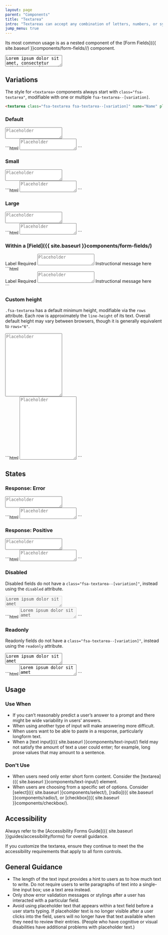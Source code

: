 ```yaml
---
layout: page
parent: "Components"
title: "Textarea"
intro: "Textareas can accept any combination of letters, numbers, or symbols - typically longform user entry across multiple lines."
jump_menu: true
---
```


Its most common usage is as a nested component of the [Form Fields]({{ site.baseurl }}components/form-fields//) component.

<div class="ds-preview">
  <textarea class="fsa-textarea" name="Name" placeholder="Placeholder">Lorem ipsum dolor sit amet, consectetur adipisicing elit, sed do eiusmod tempor incididunt ut labore et dolore magna aliqua. Ut enim ad minim veniam, quis nostrud exercitation ullamco laboris nisi ut aliquip ex ea commodo consequat. Duis aute irure dolor in reprehenderit in voluptate velit esse cillum dolore eu fugiat nulla pariatur. Excepteur sint occaecat cupidatat non proident, sunt in culpa qui officia deserunt mollit anim id est laborum.</textarea>
</div>

## Variations

The style for `<textarea>` components always start with `class="fsa-textarea"`, modifiable with one or multiple `fsa-textarea--[variation]`.

```html
<textarea class="fsa-textarea fsa-textarea--[variation]" name="Name" placeholder="Placeholder"></textarea>
```

### Default

<div class="ds-preview">
  <textarea class="fsa-textarea" name="1324hgxi" placeholder="Placeholder"></textarea>
</div>
```html
<textarea class="fsa-textarea" name="1324hgxi" placeholder="Placeholder"></textarea>
```

### Small

<div class="ds-preview">
  <textarea class="fsa-textarea fsa-textarea--small" name="hj8h23gxi" placeholder="Placeholder"></textarea>
</div>
```html
<textarea class="fsa-textarea fsa-textarea--small" name="hj8h23gxi" placeholder="Placeholder"></textarea>
```

### Large

<div class="ds-preview">
  <textarea class="fsa-textarea fsa-textarea--large" name="hj8h2hjkjxi" placeholder="Placeholder"></textarea>
</div>
```html
<textarea class="fsa-textarea fsa-textarea--large" name="hj8h2hjkjxi" placeholder="Placeholder"></textarea>
```

### Within a [Field]({{ site.baseurl }}components/form-fields/)

<div class="ds-preview">
  <div class="fsa-field">
    <label class="fsa-field__label" for="UNIQUE-ID-88s8SUGg">Label <span class="fsa-field__label-desc">Required</span></label>
    <textarea class="fsa-textarea fsa-field__item" placeholder="Placeholder" id="UNIQUE-ID-88s8SUGg" aria-describedby="lorem-88s8SUGg-help-4" aria-required="true" name="UNIQUE-ID-88s8SUGg"></textarea>
    <span class="fsa-field__help" id="lorem-88s8SUGg-help-4">Instructional message here</span>
  </div>
</div>
```html
<div class="fsa-field">
  <label class="fsa-field__label" for="UNIQUE-ID-88s8SUGg">Label <span class="fsa-field__label-desc">Required</span></label>
  <textarea class="fsa-textarea fsa-field__item" placeholder="Placeholder" id="UNIQUE-ID-88s8SUGg" aria-describedby="lorem-88s8SUGg-help-4" aria-required="true" name="UNIQUE-ID-88s8SUGg"></textarea>
  <span class="fsa-field__help" id="lorem-88s8SUGg-help-4">Instructional message here</span>
</div>
```

### Custom height

`.fsa-textarea` has a default minimum height, modifiable via the `rows` attribute. Each row is approximately the `line-height` of its text. Overall default height may vary between browsers, though it is generally equivalent to `rows="6"`.

<div class="ds-preview">
  <textarea class="fsa-textarea" name="Name" placeholder="Placeholder" rows="13"></textarea>
</div>
```html
<textarea class="fsa-textarea" name="Name" placeholder="Placeholder" rows="13"></textarea>
```

## States

### Response: Error

<div class="ds-preview">
  <textarea class="fsa-textarea fsa-textarea--error" name="hloremjkjxi" placeholder="Placeholder"></textarea>
</div>
```html
<textarea class="fsa-textarea fsa-textarea--error" name="hloremjkjxi" placeholder="Placeholder"></textarea>
```

### Response: Positive

<div class="ds-preview">
  <textarea class="fsa-textarea fsa-textarea--positive" name="hloremipsxi" placeholder="Placeholder"></textarea>
</div>
```html
<textarea class="fsa-textarea fsa-textarea--positive" name="hloremipsxi" placeholder="Placeholder"></textarea>
```

### Disabled

Disabled fields do not have a `class="fsa-textarea--[variation]"`, instead using the `disabled` attribute.

<div class="ds-preview">
  <textarea class="fsa-textarea" disabled="disabled" name="iephg" placeholder="Placeholder">Lorem ipsum dolor sit amet</textarea>
</div>
```html
<textarea class="fsa-textarea" disabled="disabled" name="iephg" placeholder="Placeholder">Lorem ipsum dolor sit amet</textarea>
```

### Readonly

Readonly fields do not have a `class="fsa-textarea--[variation]"`, instead using the `readonly` attribute.

<div class="ds-preview">
  <textarea class="fsa-textarea" readonly="readonly" name="ilozuphg" placeholder="Placeholder">Lorem ipsum dolor sit amet</textarea>
</div>
```html
<textarea class="fsa-textarea" readonly="readonly" name="ilozuphg" placeholder="Placeholder">Lorem ipsum dolor sit amet</textarea>
```

## Usage

### Use When

* If you can’t reasonably predict a user’s answer to a prompt and there might be wide variability in users’ answers.
* When using another type of input will make answering more difficult.
* When users want to be able to paste in a response, particularly longform text.
* When a [text input]({{ site.baseurl }}components/text-input/) field may not satisfy the amount of text a user could enter; for example, long prose values that may amount to a sentence.

### Don't Use

* When users need only enter short form content. Consider the [textarea]({{ site.baseurl }}components/text-input/) element.
* When users are choosing from a specific set of options. Consider [select]({{ site.baseurl }}components/select/), [radio]({{ site.baseurl }}components/radio/), or [checkbox]({{ site.baseurl }}components/checkbox/).


## Accessibility

Always refer to the [Accessibility Forms Guide]({{ site.baseurl }}guides/accessibility/forms) for overall guidance.

If you customize the textarea, ensure they continue to meet the the accessibility requirements that apply to all form controls.

## General Guidance

* The length of the text input provides a hint to users as to how much text to write. Do not require users to write paragraphs of text into a single-line input box; use a text area instead.
* Only show error validation messages or stylings after a user has interacted with a particular field.
* Avoid using placeholder text that appears within a text field before a user starts typing. If placeholder text is no longer visible after a user clicks into the field, users will no longer have that text available when they need to review their entries. (People who have cognitive or visual disabilities have additional problems with placeholder text.)

<!-- ## Related Resources

* [Lorem](lorem)
* [Ipsum](ipsum)
* [Dolor](dolor)
* [Sit](sit)
* [Amet](amet) -->
